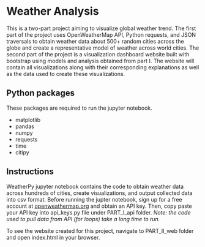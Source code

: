 # Weather Analysis

This is a two-part project aiming to visualize global weather trend. The first part of the project uses OpenWeatherMap API, Python requests, and JSON traversals to obtain weather data about 500+ random cities across the globe and create a representative model of weather across world cities. The second part of the project is a visualization dashboard website built with bootstrap using models and analysis obtained from part I. The website will contain all visualizations along with their corresponding explanations as well as the data used to create these visualizations. 

## Python packages

These packages are required to run the jupyter notebook.
- matplotlib
- pandas
- numpy
- requests
- time
- citipy

## Instructions

WeatherPy jupyter notebook contains the code to obtain weather data across hundreds of cities, create visualizations, and output collected data into csv format. Before running the jupter notebook, sign up for a free account at [openweathermap.org](https://openweathermap.org/) and obtain an API key. Then, copy paste your API key into api_keys.py file under PART_I_api folder.
_Note: the code used to pull data from API (for loops) take a long time to run._

To see the website created for this project, navigate to PART_II_web folder and open index.html in your browser.
